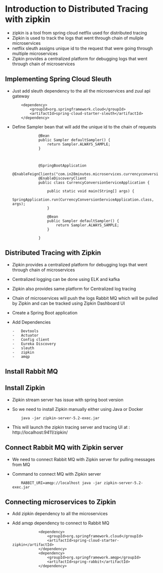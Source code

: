 #	Introduction to Distributed Tracing with zipkin

-	zipkin is a tool from spring cloud netflix used for distributed tracing
-	Zipkin is used to track the logs that went through chain of muliple microservices
-	netflix sleuth assigns unique id to the request that were going through multiple microservices
-	Zipkin provides a centralized platform for debugging logs that went through chain of microservices



##	Implementing Spring Cloud Sleuth

-	Just add sleuth dependency to the all the microservices and zuul api gateway


			<dependency>
				<groupId>org.springframework.cloud</groupId>
				<artifactId>spring-cloud-starter-sleuth</artifactId>
			</dependency>

	
-	Define Sampler bean that will add the unique id to the chain of requests

				
					@Bean
					public Sampler defaultSampler() {
						return Sampler.ALWAYS_SAMPLE;
					}
					
					
					
					@SpringBootApplication
					@EnableFeignClients("com.in28minutes.microservices.currencyconversionservice")
					@EnableDiscoveryClient
					public class CurrencyConversionServiceApplication {

						public static void main(String[] args) {
							SpringApplication.run(CurrencyConversionServiceApplication.class, args);
						}

						@Bean
						public Sampler defaultSampler() {
							return Sampler.ALWAYS_SAMPLE;
						}

					}

##	Distributed Tracing with Zipkin

-	Zipkin provides a centralized platform for debugging logs that went through chain of microservices
-	Centralized logging can be done using ELK and kafka
-	Zipkin also provides same platform for Centralized log tracing
-	Chain of microservices will push the logs Rabbit MQ which will be pulled by Zipkin and can be tracked using Zipkin Dashboard UI

-	Create a Spring Boot application
-	Add Dependencies 
	
		-	Devtools
		-	Actuator
		-	Config client
		-	Eureka Discovery
		-	sleuth 
		-	zipkin
		-	amqp
		
## Install Rabbit MQ

## Install Zipkin

-	Zipkin stream server has issue with spring boot version
-	So we need to install Zipkin manually either using Java or Docker
	
	
			java -jar zipkin-server-5.2-exec.jar
			
-	This will launch the zipkin tracing server and tracing UI at : http://localhost:9411/zipkin/



## Connect Rabbit MQ with Zipkin server

-	We need to connect Rabbit MQ with Zipkin server for pulling messages from MQ
-	Command to connect MQ with Zipkin server

		
			RABBIT_URI=amqp://localhost java -jar zipkin-server-5.2-exec.jar


##	Connecting microservices to Zipkin

-	Add zipkin dependency to all the microservices
-	Add amqp dependency to connect to Rabbit MQ

					
					<dependency>
						<groupId>org.springframework.cloud</groupId>
						<artifactId>spring-cloud-starter-zipkin</artifactId>
					</dependency>
					<dependency>
						<groupId>org.springframework.amqp</groupId>
						<artifactId>spring-rabbit</artifactId>
					</dependency>

		
		




























